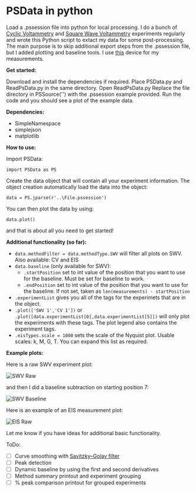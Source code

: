 # PSData in python
 Load a .pssession file into python for local processing.
 I do a bunch of [Cyclic Voltammetry](https://en.wikipedia.org/wiki/Cyclic_voltammetry) and [Square Wave Voltammetry](https://en.wikipedia.org/wiki/Squarewave_voltammetry) experiments regularly and wrote this Python script to extact my data for some post-processing. The main purpose is to skip additional export steps from the .pssession file, but I added plotting and baseline tools. I use [this](https://www.palmsens.com/product/palmsens4/) device for my measurements.
 
 **Get started:**
 
 Download and install the dependencies if required.
 Place PSData.py and ReadPsData.py in the same directory.
 Open ReadPsData.py
 Replace the file directory in PSSource('') with the .pssession example provided.
 Run the code and you should see a plot of the example data.
 
 **Dependencies:**
  - SimpleNamespace
  - simplejson
  - matplotlib

**How to use:**

Import PSData:
```
import PSData as PS
```

Create the data object that will contain all your experiment information. The object creation automatically load the data into the object:
```
data = PS.jparse(r'..\File.pssession')
```

You can then plot the data by using:
```
data.plot()
```

and that is about all you need to get started!

**Additional functionality (so far):**
- ```data.methodFilter = data.methodType.SWV``` will filter all plots on SWV. Also available: CV and EIS
- ```data.baseline``` (only available for SWV):
  - ```.startPosition``` set to int value of the position that you want to use for the baseline. Must be set for baseline to work.
  - ```.endPosition``` set to int value of the position that you want to use for the baseline. If not set, taken as ```len(measurements) - startPosition```
- ```.experimentList``` gives you all of the tags for the experimets that are in the object.
- ```.plot(['SWV 1','CV 1'])``` or ```.plot([data.experimentList[0],data.experimentList[5]])``` will only plot the experiments with these tags. The plot legend also contains the experiment tags.
- ```.eisTypes.scale = 1000``` sets the scale of the Nyquist plot. Usable scales: k, M, G, T. You can expand this list as required.

**Example plots:**

Here is a raw SWV experiment plot:

![SWV Raw](https://drive.google.com/uc?export=view&id=1cSfbIJnPDbMwvZKf04IyDE6yvJHXTZba)

and then I did a baseline subtraction on starting position 7:

![SWV Baseline](https://drive.google.com/uc?export=view&id=1bp-EswtDpwZAEcG7yr4WBwHFOkk-176E)

Here is an example of an EIS measurement plot:

![EIS Raw](https://drive.google.com/uc?export=view&id=1-HvuJfHDtJeVflLOh3hmkf1RPH5pqiqc)

Let me know if you have ideas for additional basic functionality.

ToDo:
- [ ] Curve smoothing with [Savitzky–Golay filter](https://en.wikipedia.org/wiki/Savitzky%E2%80%93Golay_filter)
- [ ] Peak detection
- [ ] Dynamic baseline by using the first and second derivatives
- [ ] Method summary printout and experiment grouping
- [ ] % peak comparison printout for grouped experiments
